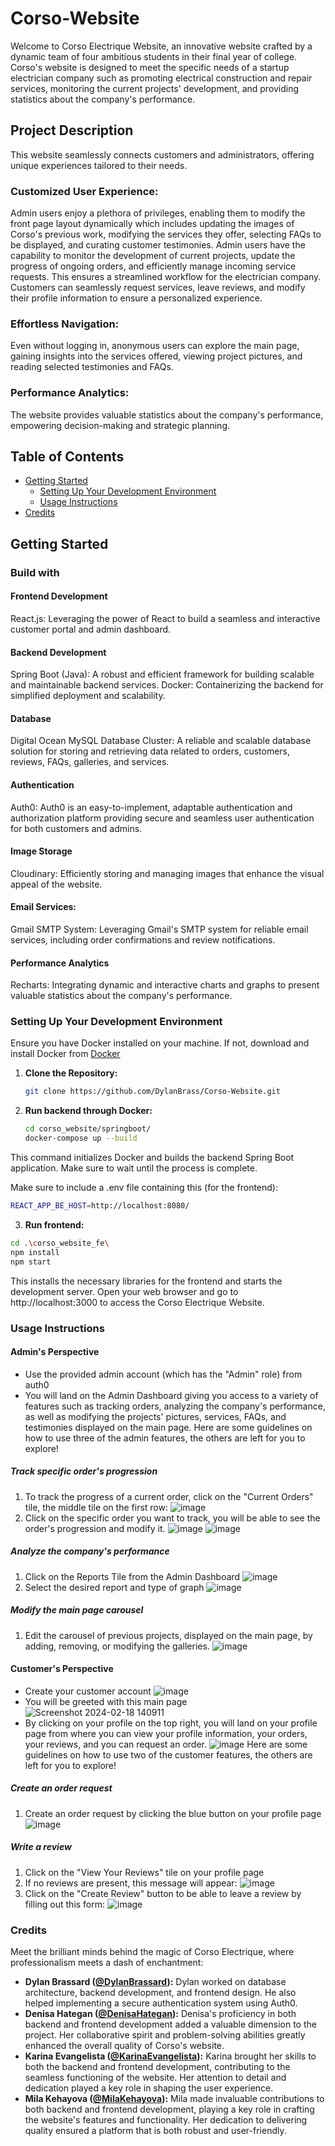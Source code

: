 # Corso-Website
Welcome to Corso Electrique Website, an innovative website crafted by a dynamic team of four ambitious students in their final year of college. Corso's website is designed to meet the specific needs of a startup electrician company such as promoting electrical construction and repair services, monitoring the current projects' development, and providing statistics about the company's performance. 

## Project Description
This website seamlessly connects customers and administrators, offering unique experiences tailored to their needs.

### Customized User Experience:
Admin users enjoy a plethora of privileges, enabling them to modify the front page layout dynamically which includes updating the images of Corso's previous work, modifying the services they offer, selecting FAQs to be displayed, and curating customer testimonies. Admin users have the capability to monitor the development of current projects, update the progress of ongoing orders, and efficiently manage incoming service requests. This ensures a streamlined workflow for the electrician company.
Customers can seamlessly request services, leave reviews, and modify their profile information to ensure a personalized experience.

### Effortless Navigation:
Even without logging in, anonymous users can explore the main page, gaining insights into the services offered, viewing project pictures, and reading selected testimonies and FAQs.

### Performance Analytics:
The website provides valuable statistics about the company's performance, empowering decision-making and strategic planning.

## Table of Contents
- [Getting Started](#getting-started)
  - [Setting Up Your Development Environment](#setup-environment)
  - [Usage Instructions](#usage-instructions)
- [Credits](#credits)

<a name="getting-started"></a>
## Getting Started
### Build with

#### Frontend Development
React.js: Leveraging the power of React to build a seamless and interactive customer portal and admin dashboard.

#### Backend Development
Spring Boot (Java): A robust and efficient framework for building scalable and maintainable backend services.
Docker: Containerizing the backend for simplified deployment and scalability.

#### Database
Digital Ocean MySQL Database Cluster: A reliable and scalable database solution for storing and retrieving data related to orders, customers, reviews, FAQs, galleries, and services.

#### Authentication
Auth0: Auth0 is an easy-to-implement, adaptable authentication and authorization platform providing secure and seamless user authentication for both customers and admins. 

#### Image Storage
Cloudinary: Efficiently storing and managing images that enhance the visual appeal of the website.

#### Email Services:
Gmail SMTP System: Leveraging Gmail's SMTP system for reliable email services, including order confirmations and review notifications.

#### Performance Analytics
Recharts: Integrating dynamic and interactive charts and graphs to present valuable statistics about the company's performance.

<a name="setup-environment"></a>
### Setting Up Your Development Environment
Ensure you have Docker installed on your machine. If not, download and install Docker from <a href="https://www.docker.com/">Docker</a>
1. **Clone the Repository:**
   ```bash
   git clone https://github.com/DylanBrass/Corso-Website.git
    ```
2. **Run backend through Docker:**
   ```bash
   cd corso_website/springboot/
   docker-compose up --build
   ```
This command initializes Docker and builds the backend Spring Boot application. Make sure to wait until the process is complete.

Make sure to include a .env file containing this (for the frontend):
  ```bash
  REACT_APP_BE_HOST=http://localhost:8080/
  ```
3. **Run frontend:**
  ```bash
  cd .\corso_website_fe\
  npm install
  npm start
  ```
This installs the necessary libraries for the frontend and starts the development server.
Open your web browser and go to http://localhost:3000 to access the Corso Electrique Website.

<a name="usage-instructions"></a>
### Usage Instructions
#### Admin's Perspective
- Use the provided admin account (which has the "Admin" role) from auth0
- You will land on the Admin Dashboard giving you access to a variety of features such as tracking orders, analyzing the company's performance, as well as modifying the projects' pictures, services, FAQs, and testimonies displayed on the main page.
Here are some guidelines on how to use three of the admin features, the others are left for you to explore!
##### Track specific order's progression 
1. To track the progress of a current order, click on the "Current Orders" tile, the middle tile on the first row:
![image](https://github.com/DylanBrass/Corso-Website/assets/46633364/eeb713fe-c8ba-4d47-a366-c128f9b9025b)
2. Click on the specific order you want to track, you will be able to see the order's progression and modify it.
![image](https://github.com/DylanBrass/Corso-Website/assets/46633364/8095732f-46a8-4a50-a47a-a9a17836725e)
![image](https://github.com/DylanBrass/Corso-Website/assets/46633364/fbbaf83a-5587-478a-a613-e94a41422e69)
##### Analyze the company's performance
1. Click on the Reports Tile from the Admin Dashboard
![image](https://github.com/DylanBrass/Corso-Website/assets/46633364/bd782427-c205-4013-b9ee-1993a620d0d5)
2. Select the desired report and type of graph
![image](https://github.com/DylanBrass/Corso-Website/assets/46633364/c75eb449-41ee-44e5-8212-ffb03f73e4c3)
##### Modify the main page carousel
1. Edit the carousel of previous projects, displayed on the main page, by adding, removing, or modifying the galleries.
![image](https://github.com/DylanBrass/Corso-Website/assets/46633364/aa25b937-1860-456d-bb14-d94d24a3d23d)

#### Customer's Perspective
- Create your customer account
![image](https://github.com/DylanBrass/Corso-Website/assets/46633364/26f92aad-bbbd-4b42-97ce-0e755264a2cf)
- You will be greeted with this main page
![Screenshot 2024-02-18 140911](https://github.com/DylanBrass/Corso-Website/assets/46633364/7b81e237-d047-4901-9742-b2ce65b25e9f)
- By clicking on your profile on the top right, you will land on your profile page from where you can view your profile information, your orders, your reviews, and you can request an order.
![image](https://github.com/DylanBrass/Corso-Website/assets/46633364/c6e9632e-c96f-44ba-b9bc-4c5afaba1b85)
Here are some guidelines on how to use two of the customer features, the others are left for you to explore!
##### Create an order request
1. Create an order request by clicking the blue button on your profile page
![image](https://github.com/DylanBrass/Corso-Website/assets/46633364/1adcaf18-fab9-4ed3-b444-b9bfdf5dd350)
##### Write a review
1. Click on the "View Your Reviews" tile on your profile page
2. If no reviews are present, this message will appear:
![image](https://github.com/DylanBrass/Corso-Website/assets/46633364/dbb44b4e-e6de-4284-a0d9-08314a77e297)
3. Click on the "Create Review" button to be able to leave a review by filling out this form:
![image](https://github.com/DylanBrass/Corso-Website/assets/46633364/1de35daa-d559-4975-879c-42605e1b8be6)

<a name="credits"></a>
### Credits
Meet the brilliant minds behind the magic of Corso Electrique, where professionalism meets a dash of enchantment:
- **Dylan Brassard ([@DylanBrassard](https://github.com/DylanBrass)):** Dylan worked on database architecture, backend development, and frontend design. He also helped implementing a secure authentication system using Auth0.
- **Denisa Hategan ([@DenisaHategan](https://github.com/DenisaNicoletaH)):** Denisa's proficiency in both backend and frontend development added a valuable dimension to the project. Her collaborative spirit and problem-solving abilities greatly enhanced the overall quality of Corso's website.
- **Karina Evangelista ([@KarinaEvangelista](https://github.com/KarinaSofia)):** Karina brought her skills to both the backend and frontend development, contributing to the seamless functioning of the website. Her attention to detail and dedication played a key role in shaping the user experience.
- **Mila Kehayova ([@MilaKehayova](https://github.com/Mila5847)):** Mila made invaluable contributions to both backend and frontend development, playing a key role in crafting the website's features and functionality. Her dedication to delivering quality ensured a platform that is both robust and user-friendly.

